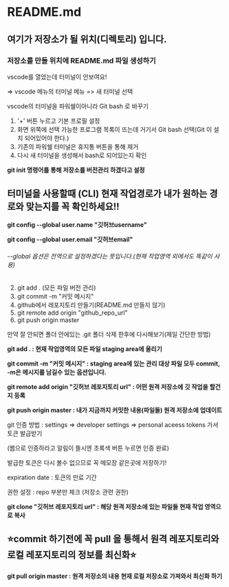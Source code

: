 # README.md

## 여기가 저장소가 될 위치(디렉토리) 입니다.

### 저장소를 만들 위치에 README.md 파일 생성하기

vscode를 열었는데 터미널이 안보여요!

=> vscode 메뉴의 터미널 메뉴 => 새 터미널 선택

vscode의 터미널을 파워쉘이아니라 Git bash 로 바꾸기

1. '+' 버튼 누르고 기본 프로필 설정
2. 화면 위쪽에 선택 가능한 프로그램 목록이 뜨는데 거기서 Git bash 선택(Git 이 설치 되어있어야 한다.)
3. 기존의 파워쉘 터미널은 휴지통 버튼을 통해 제거
4. 다시 새 터미널을 생성해서 bash로 되어있는지 확인



__git init 명령어를 통해 저장소를 버전관리 하겠다고 설정__

## 터미널을 사용할때 (CLI) 현재 작업경로가 내가 원하는 경로와 맞는지를 꼭 확인하세요!!

__git config --global user.name "깃허브username"__

__git config --global user.email "깃허브email"__

###### --global 옵션은 전역으로 설정하겠다는 뜻입니다.(현재 작업영역 외에서도 똑같이 사용)

2. git add . (모든 파일 버전 관리)
3. git commit -m "커밋 메시지"
4. github에서 레포지토리 만들기(README.md 만들지 않기)
5. git remote add origin "github_repo_url"
6. git push origin master

만약 잘 안되면 폴더 안에있는 .git 폴더 삭제 한후에 다시해보기(제일 간단한 방법)

__git add . : 현재 작업영역의 모든 파일 staging area에 올리기__

__git commit -m "커밋 메시지" : staging area에 있는 관리 대상 파일 모두 commit, -m은 메시지를 남길수 있는 옵션입니다.__

__git remote add origin "깃허브 레포지토리 url" : 어떤 원격 저장소에 깃 작업을 할건지 등록__

__git push origin master : 내가 지금까지 커밋한 내용(파일들) 원격 저장소에 업데이트__

git 인증 방법 : settings => developer settings => personal aceess tokens 가서 토큰 발급받기

(웹으로 인증하라고 알림이 뜰시엔 초록색 버튼 누르면 인증 완료)

발급한 토큰은 다시 볼수 없으므로 꼭 메모장 같은곳에 저장하기!

expiration date : 토큰의 만료 기간

권한 설정 : repo 부분만 체크 (저장소 관련 권한)

__git clone "깃허브 레포지토리 url" : 해당 원격 저장소에 있는 파일들 현재 작업 영역으로 복사__

## ⭐commit 하기전에 꼭 pull 을 통해서 원격 레포지토리와 로컬 레포지토리의 정보를 최신화⭐

__git pull origin master : 원격 저장소의 내용 현재 로컬 저장소로 가져와서 최신화 하기__
